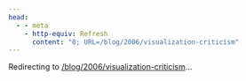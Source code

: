 ```yaml
---
head:
  - - meta
    - http-equiv: Refresh
      content: "0; URL=/blog/2006/visualization-criticism"
---
```


Redirecting to <a href="/blog/2006/visualization-criticism">/blog/2006/visualization-criticism</a>…